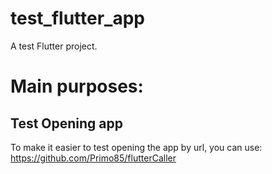 # test_flutter_app

A test Flutter project.

# Main purposes:

## Test Opening app

To make it easier to test opening the app by url, you can use: https://github.com/Primo85/flutterCaller
